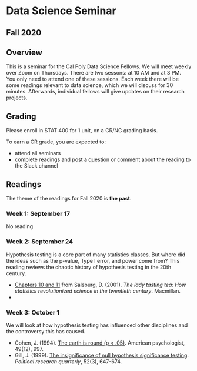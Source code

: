 # Data Science Seminar
## Fall 2020

## Overview

This is a seminar for the Cal Poly Data Science Fellows. We will meet weekly over Zoom on Thursdays. There are two 
sessons: at 10 AM and at 3 PM. You only need to attend one of these sessions. Each week there will be some readings 
relevant to data science, which we will discuss for 30 minutes. Afterwards, individual fellows will give updates on 
their research projects.



## Grading

Please enroll in STAT 400 for 1 unit, on a CR/NC grading basis.

To earn a CR grade, you are expected to:

- attend all seminars
- complete readings and post a question or comment about the reading to the Slack channel


## Readings

The theme of the readings for Fall 2020 is **the past**.

### Week 1: September 17

No reading


### Week 2: September 24

Hypothesis testing is a core part of many statistics classes. But where did the ideas such as the p-value, Type I error, and power come from? This reading reviews the chaotic history of hypothesis testing in the 20th century.

- [Chapters 10 and 11](https://github.com/dlsun/ds-seminar/raw/master/readings/LadyTastingTea-HypothesisTesting.pdf) from Salsburg, D. (2001). _The lady tasting tea: How statistics revolutionized science in the twentieth century_. Macmillan.
- 


### Week 3: October 1
We will look at how hypothesis testing has influenced other disciplines and the controversy this has caused.

- Cohen, J. (1994). [The earth is round (p < .05)](http://www.iro.umontreal.ca/~dift3913/cours/papers/cohen1994_The_earth_is_round.pdf). American psychologist, 49(12), 997. 
- Gill, J. (1999). [The insignificance of null hypothesis significance testing](https://american.theopenscholar.com/files/jeffgill/files/hypo.pdf). _Political research quarterly_, 52(3), 647-674.



